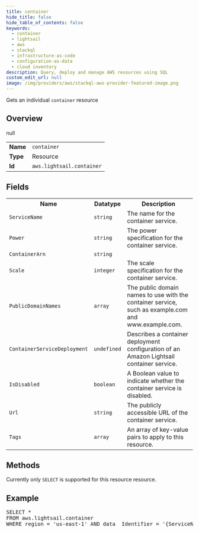 ```yaml
---
title: container
hide_title: false
hide_table_of_contents: false
keywords:
  - container
  - lightsail
  - aws
  - stackql
  - infrastructure-as-code
  - configuration-as-data
  - cloud inventory
description: Query, deploy and manage AWS resources using SQL
custom_edit_url: null
image: /img/providers/aws/stackql-aws-provider-featured-image.png
---
```

Gets an individual <code>container</code> resource

## Overview
<table><tbody>
<tr><td><b>Name</b></td><td><code>container</code></td></tr>
<tr><td><b>Type</b></td><td>Resource</td></tr>
null
<tr><td><b>Id</b></td><td><code>aws.lightsail.container</code></td></tr>
</tbody></table>

## Fields
<table><tbody>
<tr><th>Name</th><th>Datatype</th><th>Description</th></tr>
<tr><td><code>ServiceName</code></td><td><code>string</code></td><td>The name for the container service.</td></tr><tr><td><code>Power</code></td><td><code>string</code></td><td>The power specification for the container service.</td></tr><tr><td><code>ContainerArn</code></td><td><code>string</code></td><td></td></tr><tr><td><code>Scale</code></td><td><code>integer</code></td><td>The scale specification for the container service.</td></tr><tr><td><code>PublicDomainNames</code></td><td><code>array</code></td><td>The public domain names to use with the container service, such as example.com and www.example.com.</td></tr><tr><td><code>ContainerServiceDeployment</code></td><td><code>undefined</code></td><td>Describes a container deployment configuration of an Amazon Lightsail container service.</td></tr><tr><td><code>IsDisabled</code></td><td><code>boolean</code></td><td>A Boolean value to indicate whether the container service is disabled.</td></tr><tr><td><code>Url</code></td><td><code>string</code></td><td>The publicly accessible URL of the container service.</td></tr><tr><td><code>Tags</code></td><td><code>array</code></td><td>An array of key-value pairs to apply to this resource.</td></tr>
</tbody></table>

## Methods
Currently only <code>SELECT</code> is supported for this resource resource.

## Example
<pre>
SELECT * 
FROM aws.lightsail.container
WHERE region = 'us-east-1' AND data__Identifier = '{ServiceName}'
</pre>
